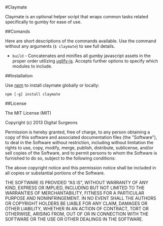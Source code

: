 #Claymate

Claymate is an optional helper script that wraps common tasks related specifically to gumby for ease of use.

##Comands

Here are short descriptions of the commands available. Use the command without any arguments (`$ claymate`) to see full details.

- `build` - Concatenates and minifies all gumby javascript assets in the proper order utilizing [uglify-js](https://github.com/mishoo/UglifyJS2). Accepts further options to specify which modules to include.

##Installation

Use [npm](https://npmjs.org/) to install claymate globally or locally:

	npm [-g] install claymate

##License

The MIT License (MIT)

Copyright (c) 2013 Digital Surgeons

Permission is hereby granted, free of charge, to any person obtaining a copy
of this software and associated documentation files (the "Software"), to deal
in the Software without restriction, including without limitation the rights
to use, copy, modify, merge, publish, distribute, sublicense, and/or sell
copies of the Software, and to permit persons to whom the Software is
furnished to do so, subject to the following conditions:

The above copyright notice and this permission notice shall be included in
all copies or substantial portions of the Software.

THE SOFTWARE IS PROVIDED "AS IS", WITHOUT WARRANTY OF ANY KIND, EXPRESS OR
IMPLIED, INCLUDING BUT NOT LIMITED TO THE WARRANTIES OF MERCHANTABILITY,
FITNESS FOR A PARTICULAR PURPOSE AND NONINFRINGEMENT. IN NO EVENT SHALL THE
AUTHORS OR COPYRIGHT HOLDERS BE LIABLE FOR ANY CLAIM, DAMAGES OR OTHER
LIABILITY, WHETHER IN AN ACTION OF CONTRACT, TORT OR OTHERWISE, ARISING FROM,
OUT OF OR IN CONNECTION WITH THE SOFTWARE OR THE USE OR OTHER DEALINGS IN
THE SOFTWARE.
